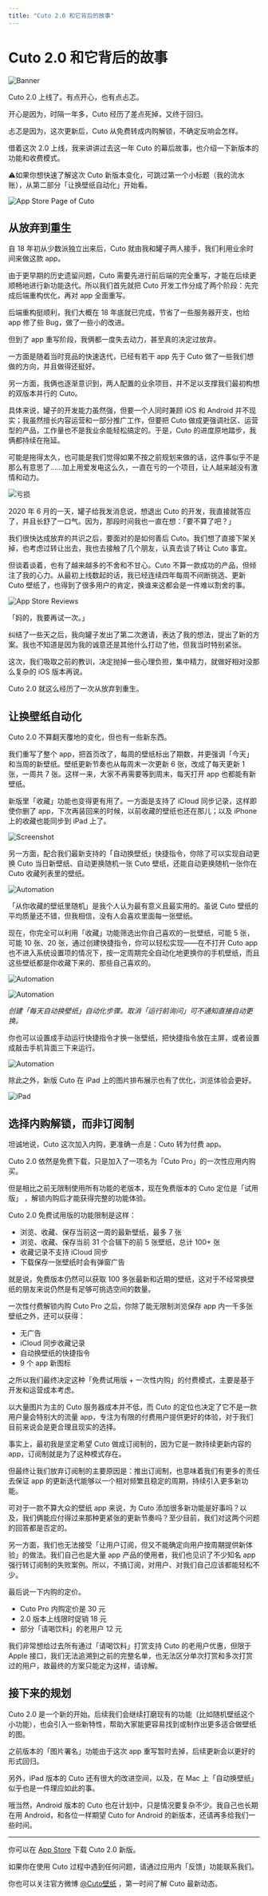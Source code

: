 ```yaml
---
title: "Cuto 2.0 和它背后的故事"
---
```


# Cuto 2.0 和它背后的故事

![Banner](../images/story/banner.webp)

Cuto 2.0 上线了。有点开心，也有点忐忑。

开心是因为，时隔一年多，Cuto 经历了差点死掉，又终于回归。

忐忑是因为，这次更新后，Cuto 从免费转成内购解锁，不确定反响会怎样。

借着这次 2.0 上线，我来讲讲过去这一年 Cuto 的幕后故事，也介绍一下新版本的功能和收费模式。

⚠如果你想快速了解这次 Cuto 新版本变化，可跳过第一个小标题（我的流水账），从第二部分「让换壁纸自动化」开始看。

![App Store Page of Cuto](../images/story/pic1.webp)

## 从放弃到重生

自 18 年初从少数派独立出来后，Cuto 就由我和罐子两人接手，我们利用业余时间来做这款 app。

由于更早期的历史遗留问题，Cuto 需要先进行前后端的完全重写，才能在后续更顺畅地进行新功能迭代。所以我们首先就把 Cuto 开发工作分成了两个阶段：先完成后端重构优化，再对 app 全面重写。

后端重构挺顺利，我们大概在 18 年底就已完成，节省了一些服务器开支，也给 app 修了些 Bug，做了一些小的改进。

但到了 app 重写阶段，我俩都一度失去动力，甚至真的决定过放弃。

一方面是随着当时竞品的快速迭代，已经有若干 app 先于 Cuto 做了一些我们想做的方向，并且做得还挺好。

另一方面，我俩也逐渐意识到，两人配置的业余项目，并不足以支撑我们最初构想的双版本并行的 Cuto。

具体来说，罐子的开发能力虽然强，但要一个人同时兼顾 iOS 和 Android 并不现实；我虽然擅长内容运营和一部分推广工作，但要把 Cuto 做成更强调社区、运营型的产品，工作量也不是我业余能轻松搞定的。于是，Cuto 的进度原地踏步，我俩都持续在拖延。

可能是拖得太久，也可能是我们觉得如果不按之前规划来做的话，这件事似乎不是那么有意思了……加上用爱发电这么久，一直在亏的一个项目，让人越来越没有激情和动力。

![亏损](../images/story/pic2.webp)

2020 年 6 月的一天，罐子给我发消息说，想退出 Cuto 的开发，我直接就答应了，并且长舒了一口气。因为，那段时间我也一直在想：「要不算了吧？」

我们很快达成放弃的共识之后，要面对的是如何善后 Cuto。我们想了直接下架关掉，也考虑过转让出去，我也去接触了几个朋友，认真去谈了转让 Cuto 事宜。

但谈着谈着，也有了越来越多的不舍和不甘心。Cuto 不算一款成功的产品，但倾注了我的心力。从最初上线数起的话，我已经连续四年每周不间断挑选、更新 Cuto 壁纸了，也得到了很多用户的肯定，换谁来这都会是一件难以割舍的事。

![App Store Reviews](../images/story/pic3.webp)

「妈的，我要再试一次。」

纠结了一些天之后，我向罐子发出了第二次邀请，表达了我的想法，提出了新的方案。我也不知道是因为我的诚意还是其他什么打动了他，但我当时特别紧张。

这次，我们吸取之前的教训，决定抛掉一些心理负担，集中精力，就做好相对没那么复杂的 iOS 版本再说。

Cuto 2.0 就这么经历了一次从放弃到重生。


## 让换壁纸自动化

Cuto 2.0 不算翻天覆地的变化，但也有一些新东西。

我们重写了整个 app，把首页改了，每周的壁纸标出了期数，并更强调「今天」和当周的新壁纸。壁纸更新节奏也从每周末一次更新 6 张，改成了每天更新 1 张，一周共 7 张。这样一来，大家不再需要等到周末，每天打开 app 也都能有新壁纸。

新版里「收藏」功能也变得更有用了。一方面是支持了 iCloud 同步记录，这样即使你删了 app，下次再装回来的时候，以前收藏的壁纸也还在那儿；以及 iPhone 上的收藏也能同步到 iPad 上了。

![Screenshot](../images/story/pic4.webp)


另一方面，配合我们最新支持的「自动换壁纸」快捷指令，你除了可以实现自动更换 Cuto 当日新壁纸、自动更换随机一张 Cuto 壁纸，还能自动更换随机一张你在 Cuto 收藏列表里的壁纸。

![Automation](../images/story/pic5.webp)

「从你收藏的壁纸里随机」是我个人认为最有意义且最实用的。虽说 Cuto 壁纸的平均质量还不错，但我相信，没有人会喜欢里面每一张壁纸。

现在，你完全可以利用「收藏」功能筛选出你自己喜欢的一批壁纸，可能 5 张，可能 10 张、20 张，通过创建快捷指令，你可以轻松实现——在不打开 Cuto app 也不进入系统设置项的情况下，按一定周期完全自动化地更换你的手机壁纸，而且这些壁纸都是你收藏下来的、那些自己喜欢的。

![Automation](../images/story/pic6.webp)

![Automation](../images/story/pic7.webp)

*创建「每天自动换壁纸」自动化步骤。取消「运行前询问」可不通知直接自动更换。*

你也可以设置成手动运行快捷指令才换一张壁纸，把快捷指令放在主屏，或者设置成敲击手机背面三下来运行。

![Automation](../images/story/pic8.gif)

除此之外，新版 Cuto 在 iPad 上的图片排布展示也有了优化，浏览体验会更好。

![iPad](../images/story/pic9.webp)


## 选择内购解锁，而非订阅制

坦诚地说，Cuto 这次加入内购，更准确一点是：Cuto 转为付费 app。

Cuto 2.0 依然是免费下载，只是加入了一项名为「Cuto Pro」的一次性应用内购买。

但是相比之前无限制使用所有功能的老版本，现在免费版本的 Cuto 定位是「试用版」 ，解锁内购后才能获得完整的功能体验。

Cuto 2.0 免费试用版的功能限制是这样：

- 浏览、收藏、保存当前这一周的最新壁纸，最多 7 张
- 浏览、收藏、保存当前 31 个合辑下的前 5 张壁纸，总计 100+ 张
- 收藏记录不支持 iCloud 同步
- 下载保存一张壁纸时会有弹窗广告

就是说，免费版本仍然可以获取 100 多张最新和近期的壁纸，这对于不经常换壁纸的朋友来说仍然是有足够可挑选空间的数量。

一次性付费解锁内购 Cuto Pro 之后，你除了能无限制浏览保存 app 内一千多张壁纸之外，还可以获得：

- 无广告
- iCloud 同步收藏记录
- 自动换壁纸的快捷指令
- 9 个 app 新图标

之所以我们最终决定这种「免费试用版 + 一次性内购」的付费模式，主要是基于开发和运营成本考虑。

以大量图片为主的 Cuto 服务器成本并不低，而 Cuto 的定位也决定了它不是一款用户量会特别大的流量 app，专注为有限的付费用户提供更好的体验，对于我们目前来说会是更合理且现实的选择。

事实上，最初我是坚定希望 Cuto 做成订阅制的，因为它是一款持续更新内容的 app，订阅制就是为了这种模式存在。

但最终让我们放弃订阅制的主要原因是：推出订阅制，也意味着我们有更多的责任去保证 app 的更新迭代能够以一个相对频繁且稳定的周期，持续引入更多新功能。

可对于一款不算大众的壁纸 app 来说，为 Cuto 添加很多新功能是好事吗？以及，我们俩能应付得过来那种更紧张的更新节奏吗？至少目前，我们对这两个问题的回答都是否定的。

另一方面，我们也无法接受「让用户订阅，但又不能确定向用户按周期提供新体验」的做法。我们自己也是大量 app 产品的使用者，我们也见识了不少知名 app 强行转订阅制的失败案例。所以，不搞订阅，对用户、对我们自己应该都能轻松不少。

最后说一下内购的定价。

- Cuto Pro 内购定价是 30 元
- 2.0 版本上线限时促销 18 元
- 部分「请喝饮料」的老用户 12 元

我们非常想给过去所有通过「请喝饮料」打赏支持 Cuto 的老用户优惠，但限于 Apple 接口，我们无法追溯到之前的完整名单，也无法区分单次打赏和多次打赏过的用户，故最终的方案只能定为这样，请谅解。

## 接下来的规划

Cuto 2.0 是一个新的开始。后续我们会继续打磨现有的功能（比如随机壁纸这个小功能），也会引入一些新特性，帮助大家能更容易找到或制作出更多适合做壁纸的图。

之前版本的「图片署名」功能由于这次 app 重写暂时去掉，后续更新会以更好的形式回归。

另外，iPad 版本的 Cuto 还有很大的改进空间，以及，在 Mac 上「自动换壁纸」似乎也是一件理应如此的事。

哦当然，Android 版本的 Cuto 也在计划中，只是情况要复杂不少。我自己也长期在用 Android，和各位一样期望 Cuto for Android 的新版本，还请再多给我们一些时间。

---

你可以在 [App Store](https://apps.apple.com/cn/app/cuto-%E5%A3%81%E7%BA%B8/id1068086465) 下载 Cuto 2.0 新版。

如果你在使用 Cuto 过程中遇到任何问题，请通过应用内「反馈」功能联系我们。

你也可以关注官方微博 [@Cuto壁纸](https://weibo.com/cutowallpaper) ，第一时间了解 Cuto 最新动态。